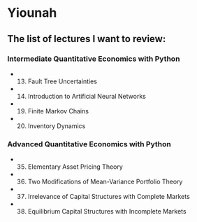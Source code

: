 # Yiounah

## The list of lectures I want to review:

### Intermediate Quantitative Economics with Python

- 13. Fault Tree Uncertainties
- 14. Introduction to Artificial Neural Networks
- 19. Finite Markov Chains
- 20. Inventory Dynamics
### Advanced Quantitative Economics with Python


- 35. Elementary Asset Pricing Theory
- 36. Two Modifications of Mean-Variance Portfolio Theory
- 37. Irrelevance of Capital Structures with Complete Markets
- 38. Equilibrium Capital Structures with Incomplete Markets